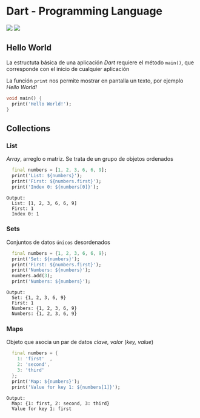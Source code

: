 # Dart - Programming Language
[![](https://img.shields.io/badge/Hello%20World-blue?style=for-the-badge)](#hello_world)
[![](https://img.shields.io/badge/Collections-blue?style=for-the-badge)](#collections)


## <a name="hello_world"></a>**Hello World**
La estructuta básica de una aplicación *Dart* requiere el método `main()`, que corresponde con el inicio de cualquier aplicación

La función `print` nos permite mostrar en pantalla un texto, por ejemplo *Hello World!*

```dart
void main() {
  print('Hello World!');
}
```

## <a name="collections"></a>**Collections**

### List
*Array*, arreglo o matriz. Se trata de un grupo de objetos ordenados

```dart
  final numbers = [1, 2, 3, 6, 6, 9];
  print('List: ${numbers}');
  print('First: ${numbers.first}');
  print('Index 0: ${numbers[0]}');
```

```
Output:
  List: [1, 2, 3, 6, 6, 9]
  First: 1
  Index 0: 1
```

### Sets
Conjuntos de datos `únicos` desordenados

```dart
  final numbers = {1, 2, 3, 6, 6, 9};
  print('Set: ${numbers}');
  print('First: ${numbers.first}');
  print('Numbers: ${numbers}');
  numbers.add(3);
  print('Numbers: ${numbers}');
```

```
Output:
  Set: {1, 2, 3, 6, 9}
  First: 1
  Numbers: {1, 2, 3, 6, 9}
  Numbers: {1, 2, 3, 6, 9}
```

### Maps
Objeto que asocia un par de datos *clave, valor* (*key, value*)

```dart
  final numbers = {
    1: 'first'  ,
    2: 'second',
    3: 'third'
  };
  print('Map: ${numbers}');
  print('Value for key 1: ${numbers[1]}');
```

```
Output:
  Map: {1: first, 2: second, 3: third}
  Value for key 1: first
```

